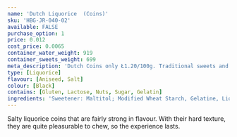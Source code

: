 ```yaml
---
name: 'Dutch Liquorice  (Coins)'
sku: 'HBG-JR-040-02'
available: FALSE
purchase_option: 1
price: 0.012
cost_price: 0.0065
container_water_weight: 919
container_sweets_weight: 699
meta_description: 'Dutch Coins only Ł1.20/100g. Traditional sweets and more at Humbugs Confectionery  Store. Specialists in satisfying your sweet tooth!'
type: [Liquorice]
flavour: [Aniseed, Salt]
colour: [Black]
contains: [Gluten, Lactose, Nuts, Sugar, Gelatin]
ingredients: 'Sweetener: Maltitol; Modified Wheat Starch, Gelatine, Liquorice Extract, Ammonium Chloride, Flavour, Glazing Agent: Vegetable Oil, Beeswax. Contains Gluten.'
---
```

Salty liquorice coins that are fairly strong in flavour. With their hard texture, they are quite pleasurable to chew, so the experience lasts.